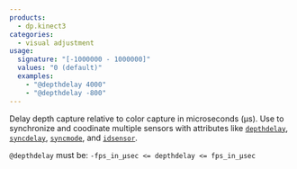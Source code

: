```yaml
---
products:
  - dp.kinect3
categories:
  - visual adjustment
usage:
  signature: "[-1000000 - 1000000]"
  values: "0 (default)"
  examples:
    - "@depthdelay 4000"
    - "@depthdelay -800"
---
```


Delay depth capture relative to color capture in microseconds (µs).
Use to synchronize and coodinate multiple sensors with attributes like
[`depthdelay`](depthdelay.md), [`syncdelay`](syncdelay.md),
[`syncmode`](syncmode.md), and [`idsensor`](idsensor.md).

`@depthdelay` must be: `-fps_in_µsec <= depthdelay <= fps_in_µsec`

